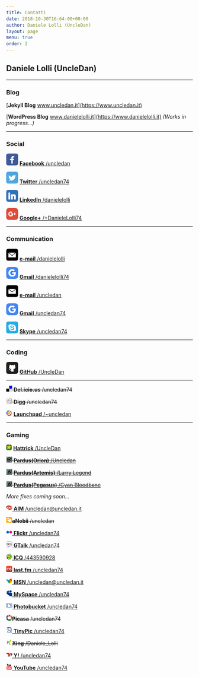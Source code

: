```yaml
---
title: Contatti
date: 2018-10-30T16:64:00+00:00
author: Daniele Lolli (UncleDan)
layout: page
menu: true
order: 2
---
```


## Daniele Lolli (UncleDan)

---
### Blog

[**Jekyll Blog** www.uncledan.it](https://www.uncledan.it)

[**WordPress Blog** www.danielelolli.it](https://www.danielelolli.it) *(Works in progress...)*

---
### Social

![Facebook](/socicon/32/facebook.png) [**Facebook** /uncledan](http://facebook.com/uncledan)

![Twitter](/socicon/32/twitter.png) [**Twitter** /uncledan74](http://www.twitter.com/uncledan74)

![LinkedIn](/socicon/32/linkedin.png) [**LinkedIn** /danielelolli](http://www.linkedin.com/in/danielelolli)

![Google+](/wp-content/uploads/2011/06/googleplus.png) [**Google+** /+DanieleLolli74](https://plus.google.com/+DanieleLolli74)

---
### Communication
![e-mail](/socicon/32/mail.png) [**e-mail** /danielelolli](mailto:posta@danielelolli.it)

![Gmail](/wp-content/uploads/2011/06/google.png) [**Gmail** /danielelolli74](mailto:danielelolli74@gmail.com)

![e-mail](/socicon/32/mail.png) [**e-mail** /uncledan](mailto:uncledan@uncledan.it)

![Gmail](/wp-content/uploads/2011/06/google.png) [**Gmail** /uncledan74](mailto:uncledan74@gmail.com)

![Skype](/socicon/32/skype.png) [**Skype** /uncledan74](skype:uncledan74?chat)

---
### Coding
![GitHub](/socicon/32/github.png) [**GitHub** /UncleDan](https://github.com/UncleDan)

---
  
~~![Del.icio.us](/wp-content/uploads/showyourself_images/delicious.png) **Del.icio.us** /uncledan74~~
  
~~![Digg](/wp-content/uploads/showyourself_images/digg.png) **Digg** /uncledan74~~

![Launchpad](/wp-content/uploads/2011/06/launchpad.png) [**Launchpad** /~uncledan](https://launchpad.net/~uncledan)

---
### Gaming

![Hattrick](/wp-content/uploads/showyourself_images/hattrick.png) [**Hattrick** /UncleDan](http://www.hattrick.org/Club/Manager/?userId=2195308)
 
~~![Pardus(Orion)](/wp-content/uploads/showyourself_images/pardus_orion.png) [**Pardus(Orion)** /Uncledan](http://orion.pardus.at/sendmsg.php?to=Uncledan)~~

~~![Pardus(Artemis)](/wp-content/uploads/showyourself_images/pardus_artemis.png) [**Pardus(Artemis)** /Larry Legend](http://artemis.pardus.at/sendmsg.php?to=Larry%20Legend)~~

~~![Pardus(Pegasus)](/wp-content/uploads/showyourself_images/pardus_artemis.png) [**Pardus(Pegasus)** /Cyan Bloodbane](http://pegasus.pardus.at/sendmsg.php?to=Cyan%20Bloodbane)~~

*More fixes coming soon...*

<a rel="me communication" href="aim:GoIM?screenname=uncledan@uncledan.it" target="_blank"><img src="/wp-content/uploads/showyourself_images/aim.png" alt="AIM" /> **AIM** /uncledan@uncledan.it</a>
  
~~<img src="/wp-content/uploads/showyourself_images/anobii.png" alt="aNobii" width="16" height="16" />**aNobii** /uncledan~~
  
<a rel="me photos" href="http://www.flickr.com/photos/uncledan74" target="_blank"><img src="/wp-content/uploads/showyourself_images/flickr.png" alt="Flickr" /> **Flickr** /uncledan74</a>
  
<a rel="me communication" href="gtalk:chat?jid=uncledan74@gmail.com" target="_blank"><img src="/wp-content/uploads/showyourself_images/google-talk.png" alt="GTalk" /> **GTalk** /uncledan74</a>
  
<a rel="me communication" href="#" target="_blank"><img src="/wp-content/uploads/showyourself_images/icq.png" alt="ICQ" /> **ICQ** /443590928</a>
  
<a rel="me news" href="http://www.lastfm.it/user/uncledan74" target="_blank"><img src="/wp-content/uploads/2011/10/lastfm.png" alt="last.fm" /> **last.fm** /uncledan74</a>
  
<a rel="me communication" href="msnim:chat?contact=uncledan@uncledan.it" target="_blank"><img src="/wp-content/uploads/showyourself_images/msn.png" alt="MSN" /> **MSN** /uncledan@uncledan.it</a>
  
<a rel="me blog" href="http://www.myspace.com/uncledan74" target="_blank"><img src="/wp-content/uploads/showyourself_images/myspace.png" alt="MySpace" /> **MySpace** /uncledan74</a>
  
<a rel="me photos" href="http://s689.photobucket.com/albums/vv254/uncledan74/" target="_blank"><img src="/wp-content/uploads/showyourself_images/photobucket.png" alt="Photobucket" width="16" height="16" /> **Photobucket** /uncledan74</a>
  
~~<img src="/wp-content/uploads/showyourself_images/picasa.png" alt="Picasa" width="16" height="16" />**Picasa** /uncledan74~~
  
<a rel="me photos" href="http://tinypic.com/uncledan74" target="_blank"><img src="/wp-content/uploads/showyourself_images/tinypics.png" alt="TinyPic" width="16" height="16" /> **TinyPic** /uncledan74</a>
  
~~<img src="/wp-content/uploads/showyourself_images/xing.png" alt="Xing" width="16" height="16" />**Xing** /Daniele_Lolli~~
  
<a rel="me communication" href="ymsgr:sendim?uncledan74" target="_blank"><img src="/wp-content/uploads/showyourself_images/yahoo.png" alt="Yahoo! Messenger" /> **Y!** /uncledan74</a>
  
<a rel="me video" href="http://www.youtube.com/uncledan74" target="_blank"><img src="/wp-content/uploads/showyourself_images/youtube.png" alt="YouTube" /> **YouTube** /uncledan74</a>
